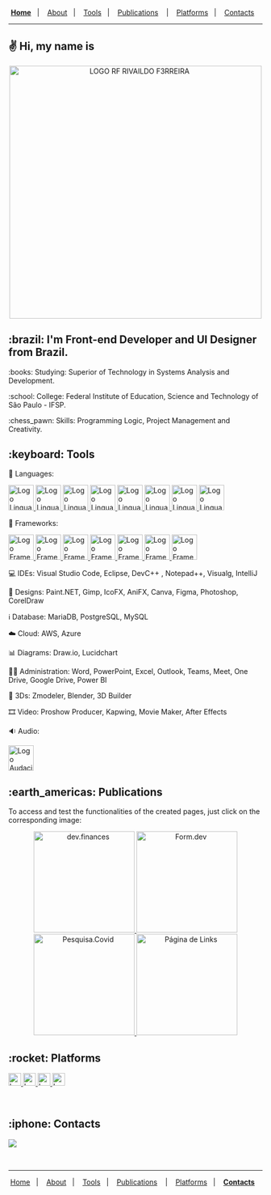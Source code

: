 <p align="center">
  <a href="https://github.com/F3RREIRA#%EF%B8%8F-hi-my-name-is"><b>Home</b></a>&nbsp;&nbsp;&nbsp;|&nbsp;&nbsp;&nbsp;
  <a href="https://github.com/F3RREIRA#milky_way-sou-desenvolvedor-front-end-e-ui-designer">About</a>&nbsp;&nbsp;&nbsp;|&nbsp;&nbsp;&nbsp;
  <a href="https://github.com/F3RREIRA#keyboard-ferramentas">Tools</a>&nbsp;&nbsp;&nbsp;|&nbsp;&nbsp;&nbsp;
  <a href="https://github.com/F3RREIRA#--publica%C3%A7%C3%B5es-">Publications</a>&nbsp;&nbsp;&nbsp; |&nbsp;&nbsp;&nbsp;
  <a href="https://github.com/F3RREIRA#rocket-plataformas">Platforms</a>&nbsp;&nbsp;&nbsp;|&nbsp;&nbsp;&nbsp;
  <a href="https://github.com/F3RREIRA#-iphone-contato">Contacts</a>&nbsp;&nbsp;&nbsp;
</p>
<hr>

<h2>
✌️ Hi, my name is
</h2>

<p align=center>
<a href="https://github.com/F3RREIRA">
<img alt="LOGO RF RIVAILDO F3RREIRA" title="rivaildo ferreira" src="https://github.com/F3RREIRA/Portifolio/blob/main/github/logo.png" width="500px" align="center"/>
</p>
</a>

<h2>:brazil: I'm Front-end Developer and UI Designer from Brazil. </h2>

<p>:books: Studying: Superior of Technology in Systems Analysis and Development.</p>

<p>:school: College: Federal Institute of Education, Science and Technology of São Paulo - IFSP.</p>
  
<p>:chess_pawn: Skills: Programming Logic, Project Management and Creativity.</p>


<h2>:keyboard: Tools</h2>

:symbols: Languages: 
<p>
<a href="https://developer.mozilla.org/pt-BR/docs/Learn/Getting_started_with_the_web/HTML_basics">
<img alt="Logo Linguagem HTML" title="HTML" src="https://github.com/F3RREIRA/Github/blob/main/LogoHTML.png" height="50px"/>
</a>
<a href="https://developer.mozilla.org/pt-BR/docs/Learn/CSS/First_steps/What_is_CSS">
<img alt="Logo Linguagem CSS" title="CSS" src="https://github.com/F3RREIRA/Github/blob/main/LogoCSS.png" height="50px"/>
</a>
<a href="https://developer.mozilla.org/pt-BR/docs/Learn/JavaScript/First_steps/What_is_JavaScript">
<img alt="Logo Linguagem Javascript" title="Javascript" src="https://github.com/F3RREIRA/Github/blob/main/LogoJavascript1.png" height="50px"/>
</a>
<a href="https://www.devmedia.com.br/introducao-ao-typescript/36729">
<img alt="Logo Linguagem Typescript" title="Typescript" src="https://github.com/F3RREIRA/Github/blob/main/LogoTypescript.png" height="50px"/>
</a>
<a href="https://www.devmedia.com.br/historia-do-c-c/24029#:~:text=A%20linguagem%20C%20%C3%A9%20o,a%20evolu%C3%A7%C3%A3o%20da%20linguagem%20B.">
<img alt="Logo Linguagem C" title="C" src="https://github.com/F3RREIRA/Github/blob/main/LogoC.png" height="50px"/>
</a>
<a href="https://www.java.com/pt-BR/download/help/whatis_java.html">
<img alt="Logo Linguagem Java" title="Java" src="https://github.com/F3RREIRA/Github/blob/main/LogoJava.png" height="50px"/>
</a>
<a href="https://www.php.net/manual/pt_BR/intro-whatis.php">
<img alt="Logo Linguagem PHP" title="PHP" src="https://github.com/F3RREIRA/Github/blob/main/LogoPHP.png" height="50px"/>
</a>
<a href="https://www.devmedia.com.br/python-tutorial/33274#:~:text=Python%20%C3%A9%20uma%20linguagem%20de,C%2B%2B%2C%20Java%20e%20C%23.">
<img alt="Logo Linguagem Python" title="Python" src="https://github.com/F3RREIRA/Github/blob/main/LogoPython.png" height="50px"/>
</a>
</p>

:bookmark_tabs: Frameworks:
<p>
<a href="https://www.devmedia.com.br/guia/bootstrap/38150#:~:text=Introdu%C3%A7%C3%A3o,aos%20diferentes%20tamanhos%20de%20tela.">
<img alt="Logo Framework Bootstrap" title="Bootstrap" src="https://github.com/F3RREIRA/Github/blob/main/LogoBootstrap.png" height="50px"/>
</a>
<a href="https://nodejs.org/pt-br/about/">
<img alt="Logo Framework Node.js" title="Node.js" src="https://github.com/F3RREIRA/Github/blob/main/LogoNodeJS.png" height="50px"/>
</a>
<a href="https://nextjs.org/learn/foundations/about-nextjs/what-is-nextjs">
<img alt="Logo Framework Next.js" title="Next.js" src="https://github.com/F3RREIRA/Github/blob/main/LogoNextJS.png" height="50px"/>
</a>
<a href="https://www.alura.com.br/artigos/react-native?gclid=CjwKCAjw-L-ZBhB4EiwA76YzOTjUlfDmpDTqrYXmxNmMI9Cr9qQcYhyoe1PNoh1ZDILMLtGfgm5z0BoCCYAQAvD_BwE">
<img alt="Logo Framework React Native" title="React Native" src="https://github.com/F3RREIRA/Github/blob/main/LogoReactNative.png" height="50px"/>
</a>
<a href="https://pt-br.reactjs.org/tutorial/tutorial.html#what-is-react">
<img alt="Logo Framework React" title="React" src="https://github.com/F3RREIRA/Github/blob/main/LogoReact.png" height="50px"/>
</a>
<a href="https://blog.betrybe.com/framework-de-programacao/spring-boot-tudo-sobre/#1">
<img alt="Logo Framework Spring Boot" title="Spring Boot" src="https://github.com/F3RREIRA/Github/blob/main/LogoSpring.png" height="50px"/>
</a>
<a href="https://developer.mozilla.org/pt-BR/docs/Learn/Server-side/Django/Introduction#o_que_%C3%A9_django">
<img alt="Logo Framework Django" title="Django" src="https://github.com/F3RREIRA/Github/blob/main/LogoDjango.png" height="50px"/>
</a>
</p>

:computer: IDEs: 
Visual Studio Code, Eclipse, DevC++ , Notepad++, Visualg, IntelliJ

:art: Designs:
Paint.NET, Gimp, IcoFX, AniFX, Canva, Figma, Photoshop, CorelDraw

:information_source: Database:
MariaDB, PostgreSQL, MySQL

:cloud: Cloud:
AWS, Azure

:bar_chart: Diagrams:
Draw.io, Lucidchart

:man_office_worker: Administration:
Word, PowerPoint, Excel, Outlook, Teams, Meet, One Drive, Google Drive, Power BI

:moyai: 3Ds:
Zmodeler, Blender, 3D Builder

:film_strip: Video:
Proshow Producer, Kapwing, Movie Maker, After Effects

:sound: Audio:
<p>
<a href="https://www.audacityteam.org/">
<img alt="Logo Audacity" title="Audacity" src="https://github.com/F3RREIRA/Github/blob/main/LogoAudacity.png" height="50px"/>
</a>
</p>

<h2>:earth_americas: Publications </h2>

To access and test the functionalities of the created pages, just click on the corresponding image:
<p align="center">
  <a href="https://f3rreira.github.io/DW2A4/Atividades/A4/">
    <img alt="dev.finances" title="dev.finance$" src="https://github.com/F3RREIRA/DW2A4/blob/main/github/preview1.png" width="200px" border-radius="3px">
  </a>
  <a href="https://f3rreira.github.io/DW2A4/Atividades/A5">
    <img alt="Form.dev" title="Form.dev" src="https://github.com/F3RREIRA/DW2A4/blob/main/github/preview2.png" width="200px">
  </a>
  <a href="https://f3rreira.github.io/DW2A4/Atividades/4A/">
    <img alt="Pesquisa.Covid" title="Pesquisa.Covid" src="https://github.com/F3RREIRA/DW2A4/blob/main/github/preview3.png" width="200px">
  </a>
  <a href="https://f3rreira.github.io/DW2A4/Página de links">
    <img alt="Página de Links" title="Página de Links" src="https://github.com/F3RREIRA/DW2A4/blob/main/Página de links/src/img/preview.png" width="200px">
  </a>

<br>
<h2>:rocket: Platforms</h2>
<p>
<a href="https://www.alura.com.br/">
<img alt="Logo Alura" title="Alura" src="https://github.com/F3RREIRA/Github/blob/main/Alura.png" height="25px"/>
</a>
<a href="https://www.dio.me/">
<img alt="Logo DIO" title="DIO" src="https://github.com/F3RREIRA/Github/blob/main/DIO.png" height="25px"/>
</a>
<a href="https://www.fiap.com.br/">
<img alt="Logo FIAP" title="FIAP" src="https://github.com/F3RREIRA/Github/blob/main/FIAP.png" height="25px"/>
</a>
<a href="https://www.rocketseat.com.br/">
<img alt="Logo Rocketseat" title="Rocketseat" src="https://github.com/F3RREIRA/Github/blob/main/Rocketseat.png" height="25px"/>
</a>
</p>

<br>
<h2> :iphone: Contacts</h2> 

<p>
<a href="https://www.linkedin.com/in/rivaildoferreira" alt="Linkedin"> 
<img src="https://img.shields.io/badge/LinkedIn-0077B5?style=for-the-badge&logo=linkedin&logoColor=white&link=https://www.linkedin.com/in/rivaildoferreira"/> 
</a>

<!--<a href="https://www.linkedin.com/in/rivaildoferreira" alt="Hotmail"> 
<img src="https://img.shields.io/badge/LinkedIn-0077B5?style=for-the-badge&logo=hotmail&logoColor=white&link=https://www.linkedin.com/in/rivaildoferreira"/>
</a>

<a href="https://www.linkedin.com/in/rivaildoferreira" alt="Gmail"> 
<img src="https://img.shields.io/badge/LinkedIn-0077B5?style=for-the-badge&logo=gmail&logoColor=white&link=https://www.linkedin.com/in/rivaildoferreira"/>
</a>-->

</p>
</h3>


<br>
<hr>
<p align="center">
  <a href="https://github.com/F3RREIRA#%EF%B8%8F-ol%C3%A1-meu-nome-%C3%A9">Home</a>&nbsp;&nbsp;&nbsp;|&nbsp;&nbsp;&nbsp;
  <a href="https://github.com/F3RREIRA#milky_way-sou-desenvolvedor-front-end-e-ui-designer">About</a>&nbsp;&nbsp;&nbsp;|&nbsp;&nbsp;&nbsp;
  <a href="https://github.com/F3RREIRA#keyboard-ferramentas">Tools</a>&nbsp;&nbsp;&nbsp;|&nbsp;&nbsp;&nbsp;
  <a href="https://github.com/F3RREIRA#--publica%C3%A7%C3%B5es-">Publications</a>&nbsp;&nbsp;&nbsp; |&nbsp;&nbsp;&nbsp;
  <a href="https://github.com/F3RREIRA#rocket-plataformas">Platforms</a>&nbsp;&nbsp;&nbsp;|&nbsp;&nbsp;&nbsp;
  <a href="https://github.com/F3RREIRA#-iphone-contato"><b>Contacts</b></a>&nbsp;&nbsp;&nbsp;
</p>
